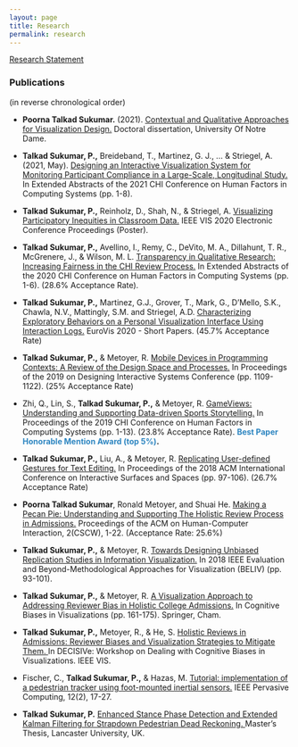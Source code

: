 ```yaml
---
layout: page
title: Research
permalink: research
---
```



<!-- <p class="message">
  Hey there! This page is included as an example. Feel free to customize it for your own use upon downloading. Carry on!
</p> -->

<p class="message">
<a href="Research_statement_Poorna.pdf">Research Statement</a>
</p>

### Publications 
(in reverse chronological order)

* **Poorna Talkad Sukumar.** (2021). <a href="https://curate.nd.edu/show/n296ww75r82">Contextual and Qualitative Approaches for Visualization Design.</a> Doctoral dissertation, University Of Notre Dame.

* **Talkad Sukumar, P.,** Breideband, T., Martinez, G. J., ... & Striegel, A. (2021, May). <a href="https://arxiv.org/abs/2012.12181">Designing an Interactive Visualization System for Monitoring Participant Compliance in a Large-Scale, Longitudinal Study.</a> In Extended Abstracts of the 2021 CHI Conference on Human Factors in Computing Systems (pp. 1-8).

* **Talkad Sukumar, P.,** Reinholz, D., Shah, N., & Striegel, A. <a href="https://osf.io/3mq6u/">Visualizing Participatory Inequities in Classroom Data.</a> IEEE VIS 2020 Electronic Conference Proceedings (Poster).

* **Talkad Sukumar, P.,** Avellino, I., Remy, C., DeVito, M. A., Dillahunt, T. R., McGrenere, J., & Wilson, M. L. <a href="https://osf.io/auhpd">Transparency in Qualitative Research: Increasing Fairness in the CHI Review Process.</a> In Extended Abstracts of the 2020 CHI Conference on Human Factors in Computing Systems (pp. 1-6). (28.6% Acceptance Rate).

* **Talkad Sukumar, P.,** Martinez, G.J., Grover, T., Mark, G., D’Mello, S.K., Chawla, N.V., Mattingly, S.M.
and Striegel, A.D. <a href="https://osf.io/axqwc">Characterizing Exploratory Behaviors on a Personal Visualization Interface Using
Interaction Logs.</a> EuroVis 2020 - Short Papers. (45.7% Acceptance Rate)

* **Talkad Sukumar, P.,** & Metoyer, R. <a href="https://osf.io/rxva3/">Mobile Devices in Programming Contexts: A Review of the Design Space and Processes.</a> In Proceedings of the 2019 on Designing Interactive Systems Conference (pp. 1109-1122). (25% Acceptance Rate)


* Zhi, Q., Lin, S., **Talkad Sukumar, P.,** & Metoyer, R. <a href="https://dl.acm.org/doi/pdf/10.1145/3290605.3300499">GameViews: Understanding and Supporting Data-driven Sports Storytelling.</a> In Proceedings of the 2019 CHI Conference on Human Factors in Computing Systems (pp. 1-13). (23.8% Acceptance Rate). **<span style="color:#2E86C1">Best Paper Honorable Mention Award (top 5%)</span>.**

* **Talkad Sukumar, P.,** Liu, A., & Metoyer, R. <a href="https://osf.io/rbekt/">Replicating User-defined Gestures for Text Editing.</a> In Proceedings of the 2018 ACM International Conference on Interactive Surfaces and Spaces (pp. 97-106). (26.7% Acceptance Rate)

* **Poorna Talkad Sukumar**, Ronald Metoyer, and Shuai He.
                                      <a href="https://osf.io/h5apj/">Making a Pecan Pie: Understanding and Supporting The Holistic Review Process in Admissions.</a>
                                      Proceedings of the ACM on Human-Computer Interaction, 2(CSCW), 1-22. (Acceptance Rate: 25.6%)
                                     

* **Talkad Sukumar, P.,** & Metoyer, R. <a href="https://osf.io/q38pg/">Towards Designing Unbiased Replication Studies in Information Visualization.</a> 
In 2018 IEEE Evaluation and Beyond-Methodological Approaches for Visualization (BELIV) (pp. 93-101).

* **Talkad Sukumar, P.,** & Metoyer, R. <a href="https://aedeegee.github.io/bookchapter18.pdf#page=163"> A Visualization Approach to Addressing Reviewer Bias in Holistic College Admissions.</a> 
In Cognitive Biases in Visualizations (pp. 161-175). Springer, Cham.

* **Talkad Sukumar, P.,** Metoyer, R., & He, S. <a href="http://decisive-workshop.dbvis.de/wp-content/uploads/2017/09/0105-paper.pdf">Holistic Reviews in Admissions: Reviewer Biases and Visualization Strategies to Mitigate
Them. </a> In DECISIVe: Workshop on Dealing with Cognitive Biases in Visualizations. IEEE VIS.

* Fischer, C., **Talkad Sukumar, P.,** & Hazas, M. <a href="https://ieeexplore.ieee.org/abstract/document/6127851">Tutorial: implementation of a pedestrian tracker using foot-mounted inertial sensors.</a>
IEEE Pervasive Computing, 12(2), 17-27.

* **Talkad Sukumar, P.** <a href="https://osf.io/4qg8j/">Enhanced Stance Phase Detection and Extended Kalman Filtering for Strapdown Pedestrian
Dead Reckoning. </a> Master’s Thesis, Lancaster University, UK.